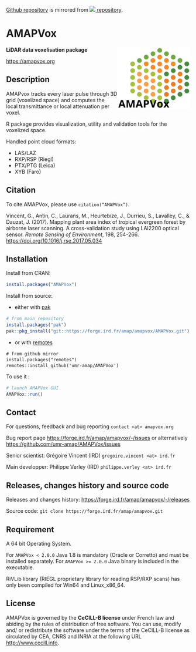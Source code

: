 [Github repository](https://github.com/umr-amap/AMAPVox) is mirrored from [<img src="https://forge.ird.fr/uploads/-/system/appearance/header_logo/1/Logo_IRD_Forge.png" height="15"> repository](https://forge.ird.fr/amap/amapvox/AMAPVox).

AMAPVox
================

<img src="man/figures/logo.png" align="right" alt="" width="200" />

**LiDAR data voxelisation package**

<https://amapvox.org>

## Description

AMAPvox tracks every laser pulse through 3D grid (voxelized space) and computes the local transmittance or local attenuation per voxel.

R package provides visualization, utility and validation tools for the voxelized space.

Handled point cloud formats:
- LAS/LAZ
- RXP/RSP (Riegl)
- PTX/PTG (Leica)
- XYB (Faro)

## Citation

To cite AMAPVox, please use `citation(“AMAPVox”)`.

Vincent, G., Antin, C., Laurans, M., Heurtebize, J., Durrieu, S., Lavalley, C., & Dauzat, J. (2017). Mapping plant area index of tropical evergreen forest by airborne laser scanning. A cross-validation study using LAI2200 optical sensor. _Remote Sensing of Environment_, 198, 254-266. <https://doi.org/10.1016/j.rse.2017.05.034>

## Installation

Install from CRAN:

``` r
install.packages("AMAPVox")
```

Install from source:

- either with [pak](https://pak.r-lib.org/)

``` r
# from main repository
install.packages("pak")
pak::pkg_install("git::https://forge.ird.fr/amap/amapvox/AMAPVox.git")
```

- or with [remotes](https://remotes.r-lib.org/)

```
# from github mirror
install.packages("remotes")
remotes::install_github('umr-amap/AMAPVox')
```

To use it :

``` r
# launch AMAPVox GUI
AMAPVox::run()
```

## Contact

For questions, feedback and bug reporting `contact <at> amapvox.org`

Bug report page <https://forge.ird.fr/amap/amapvox/-/issues> or alternatively <https://github.com/umr-amap/AMAPVox/issues>

Senior scientist: Grégoire Vincent (IRD) `gregoire.vincent <at> ird.fr`

Main developper: Philippe Verley (IRD) `philippe.verley <at> ird.fr`

## Releases, changes history and source code

Releases and changes history: <https://forge.ird.fr/amap/amapvox/-/releases>

Source code: `git clone https://forge.ird.fr/amap/amapvox.git`

## Requirement

A 64 bit Operating System.

For `AMAPVox < 2.0.0` Java 1.8 is mandatory (Oracle or Corretto) and must be installed separately. For `AMAPVox >= 2.0.0` Java binary is included in the executable.

RiVLib library (RIEGL proprietary library for reading RSP/RXP scans) has only been compiled for Win64 and Linux_x86_64.

## License

AMAPVox is governed by the **CeCILL-B license** under French law and abiding by the rules of distribution of free software. You can  use, modify and/ or redistribute the software under the terms of the CeCILL-B license as circulated by CEA, CNRS and INRIA at the following URL <http://www.cecill.info>.

